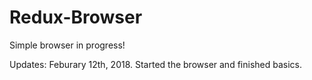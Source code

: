 # Redux-Browser
Simple browser in progress!

Updates: Feburary 12th, 2018.
Started the browser and finished basics.

